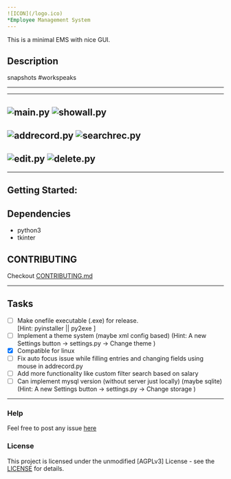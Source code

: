 ```yaml
---
![ICON](/logo.ico)
*Employee Management System
---
```


This is a minimal EMS with nice GUI.

## Description

snapshots #workspeaks

---
---
![main.py](/snapshots/main.png)
![showall.py](/snapshots/showall.png)
---
![addrecord.py](/snapshots/addrecord.png)
![searchrec.py](/snapshots/searchrec.png)
---
![edit.py](/snapshots/edit.png)
![delete.py](/snapshots/delete.png)
---
---

## Getting Started:


## Dependencies

* python3
* tkinter

## CONTRIBUTING
Checkout [CONTRIBUTING.md](/CONTRIBUTING.md)

---

## Tasks

- [ ] Make onefile executable (.exe) for release. <br> [Hint: pyinstaller || py2exe ]
- [ ] Implement a theme system (maybe xml config based) (Hint: A new Settings button -> settings.py -> Change theme )
- [x] Compatible for linux 
- [ ] Fix auto focus issue while filling entries and changing fields using mouse in addrecord.py
- [ ] Add more functionality like custom filter search based on salary
- [ ] Can implement mysql version (without server just locally) (maybe sqlite) (Hint: A new Settings button -> settings.py -> Change storage )

---

### Help

Feel free to post any issue [here](https://github.com/uti1man/ems/issues)

### License

This project is licensed under the unmodified [AGPLv3] License - see the [LICENSE](/LICENSE) for details.
